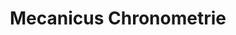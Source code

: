 ---
title: "Mecanicus Chronometrie"
url: /kirchheim-unter-teck/mecanicus-chronometrie/
shop: Schmuck
---